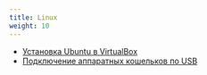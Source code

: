 ```yaml
---
title: Linux
weight: 10
---
```


- [Установка Ubuntu в VirtualBox](linux/virtualbox)
- [Подключение аппаратных кошельков по USB](linux/udev-rules)